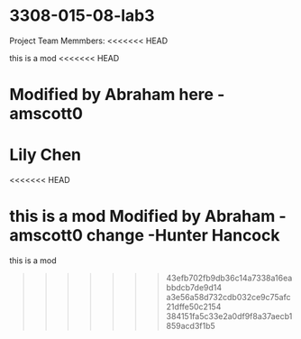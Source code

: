 # 3308-015-08-lab3
Project Team Memmbers: 
<<<<<<< HEAD

this is a mod
<<<<<<< HEAD

Modified by Abraham here -amscott0
=======

Lily Chen
=======
<<<<<<< HEAD

this is a mod Modified by Abraham -amscott0
change -Hunter Hancock
=======
this is a mod
>>>>>>> 43efb702fb9db36c14a7338a16eabbdcb7de9d14
>>>>>>> a3e56a58d732cdb032ce9c75afc21dffe50c2154
>>>>>>> 384151fa5c33e2a0df9f8a37aecb1859acd3f1b5
